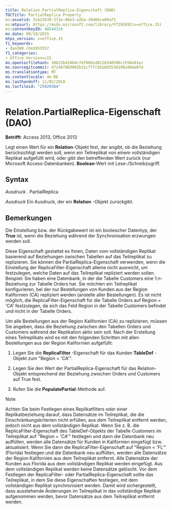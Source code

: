 ```yaml
---
title: Relation.PartialReplica-Eigenschaft (DAO)
TOCTitle: PartialReplica Property
ms:assetid: 3cb15639-371e-06e3-e2ba-30466ce09a72
ms:mtpsurl: https://msdn.microsoft.com/library/Ff192692(v=office.15)
ms:contentKeyID: 48544324
ms.date: 09/18/2015
mtps_version: v=office.15
f1_keywords:
- dao360.chm1053557
f1_categories:
- Office.Version=v15
ms.openlocfilehash: 30b23b424b8c76f0681d0128348590c1558e81ec
ms.sourcegitcommit: d7248f803002b31cf7fc561b03530199a9b0a8fd
ms.translationtype: MT
ms.contentlocale: de-DE
ms.lasthandoff: 11/02/2018
ms.locfileid: "25929384"
---
```

# <a name="relationpartialreplica-property-dao"></a>Relation.PartialReplica-Eigenschaft (DAO)


**Betrifft**: Access 2013, Office 2013

Legt einen Wert für ein **Relation**-Objekt fest, der angibt, ob die Beziehung berücksichtigt werden soll, wenn ein Teilreplikat von einem vollständigen Replikat aufgefüllt wird, oder gibt den betreffenden Wert zurück (nur Microsoft Access-Datenbanken). **Boolean**-Wert mit Lese-/Schreibzugriff.

## <a name="syntax"></a>Syntax

*Ausdruck* . PartialReplica

*Ausdruck* Ein Ausdruck, der ein **Relation** -Objekt zurückgibt.

## <a name="remarks"></a>Bemerkungen

Die Einstellung bzw. der Rückgabewert ist ein boolescher Datentyp, der **True** ist, wenn die Beziehung während der Synchronisation erzwungen werden soll.

Diese Eigenschaft gestattet es Ihnen, Daten vom vollständigen Replikat basierend auf Beziehungen zwischen Tabellen auf das Teilreplikat zu replizieren. Sie können die PartialReplica-Eigenschaft verwenden, wenn die Einstellung der ReplicaFilter-Eigenschaft alleine nicht ausreicht, um festzulegen, welche Daten auf das Teilreplikat repliziert werden sollen. Beispiel: Sie haben eine Datenbank, in der die Tabelle Customers eine 1:n-Beziehung zur Tabelle Orders hat. Sie möchten ein Teilreplikat konfigurieren, bei der nur Bestellungen von Kunden aus der Region Kalifornien (CA) repliziert werden (anstelle aller Bestellungen). Es ist nicht möglich, die ReplicaFilter-Eigenschaft für die Tabelle Orders auf Region = 'CA' festzulegen, da sich das Feld Region in der Tabelle Customers befindet und nicht in der Tabelle Orders.

Um alle Bestellungen aus der Region Kalifornien (CA) zu replizieren, müssen Sie angeben, dass die Beziehung zwischen den Tabellen Orders und Customers während der Replikation aktiv sein soll. Nach der Erstellung eines Teilreplikats wird es mit den folgenden Schritten mit allen Bestellungen aus der Region Kalifornien aufgefüllt:

1.  Legen Sie die **ReplicaFilter** -Eigenschaft für das Kunden **TableDef** -Objekt zum "Region = 'CA'".

2.  Legen Sie den Wert der PartialReplica-Eigenschaft für das Relation-Objekt entsprechend der Beziehung zwischen Orders und Customers auf True fest.

3.  Rufen Sie die **PopulatePartial**-Methode auf.
    

> [!NOTE]
> <P>Achten Sie beim Festlegen eines Replikatfilters oder einer Replikatbeziehung darauf, dass Datensätze im Teilreplikat, die die Einschränkungskriterien nicht erfüllen, aus dem Teilreplikat entfernt werden, jedoch nicht aus dem vollständigen Replikat. Wenn Sie z. B. die ReplicaFilter-Eigenschaft des TableDef-Objekts der Tabelle Customers im Teilreplikat auf "Region = 'CA'" festlegen und dann die Datenbank neu auffüllen, werden alle Datensätze für Kunden in Kalifornien eingefügt bzw. aktualisiert. Wenn Sie dann die ReplicaFilter-Eigenschaft auf "Region = 'FL'" (Florida) festlegen und die Datenbank neu auffüllen, werden alle Datensätze der Region Kalifornien aus dem Teilreplikat  entfernt. Alle Datensätze der Kunden aus Florida aus dem vollständigen Replikat werden eingefügt. Aus dem vollständigen Replikat werden keine Datensätze gelöscht. Vor dem Festlegen der ReplicaFilter- oder PartialReplica-Eigenschaft sollte das Teilreplikat, in dem Sie diese Eigenschaften festlegen, mit dem vollständigen Replikat synchronisiert werden. Damit wird sichergestellt, dass ausstehende Änderungen im Teilreplikat in das vollständige Replikat aufgenommen werden, bevor Datensätze aus dem Teilreplikat entfernt werden.</P>


